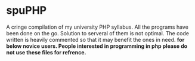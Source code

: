 # spuPHP
A cringe compilation of my university PHP syllabus.
All the programs have been done on the go.
Solution to serveral of them is not optimal.
The code written is heavily commented so that it may benefit the ones in need.
<b>for below novice users. People interested in programming in php please do not use these files for refrence.</b>
